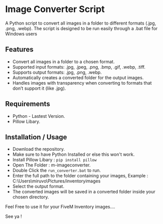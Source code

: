 # Image Converter Script

A Python script to convert all images in a folder to different formats (.jpg, .png, .webp). The script is designed to be run easily through a .bat file for Windows users

## Features
- Convert all images in a folder to a chosen format.
- Supported input formats: .jpg, .jpeg, .png, .bmp, .gif, .webp, .tiff.
- Supports output formats: .jpg, .png, .webp.
- Automatically creates a converted folder for the output images.
- Handles images with transparency when converting to formats that don’t support it (like .jpg).

## Requirements
- Python - Lastest Version. 
- Pillow Libary.

## Installation / Usage
- Download the repository.
- Make sure to have Python Installed or else this won't work.
- Install Pillow Libary : `pip install pillow`
- Open The Folder : m-imageconverter.
- Double Click the `run_converter.bat` to run.
- Enter the full path to the folder containing your images, Example : C:\Users\miruvo\Pictures/inventoryimages
- Select the output format.
- The converted images will be saved in a converted folder inside your chosen directory.


Feel Free to use it for your FiveM Inventory images....

See ya !
